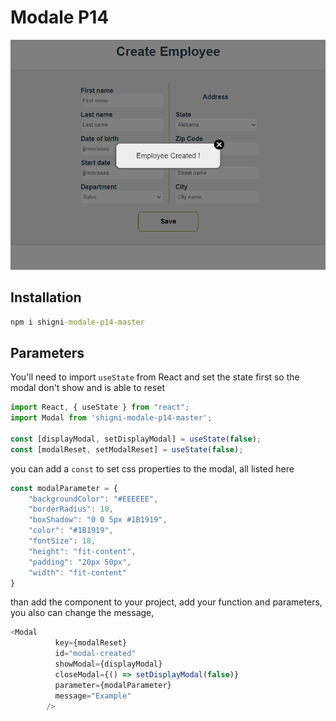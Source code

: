 # Modale P14
![Modal Screenshot](https://github.com/Shigni/Images/blob/main/Modale%20P14.png)

## Installation
```cmd
npm i shigni-modale-p14-master
```

## Parameters
You'll need to import `useState` from React and set the state first so the modal don't show and is able to reset
```javascript
import React, { useState } from "react";
import Modal from 'shigni-modale-p14-master';

const [displayModal, setDisplayModal] = useState(false);
const [modalReset, setModalReset] = useState(false);
```
you can add a `const` to set css properties to the modal, all listed here
```javascript
const modalParameter = {
	"backgroundColor": "#EEEEEE",   
	"borderRadius": 10,
	"boxShadow": "0 0 5px #1B1919",
	"color": "#1B1919",
	"fontSize": 18,
	"height": "fit-content",
	"padding": "20px 50px",
	"width": "fit-content"
}
```
than add the component to your project, add your function and parameters, you also can change the message,

```javascript
<Modal
          key={modalReset}
          id="modal-created"
          showModal={displayModal}
          closeModal={() => setDisplayModal(false)}
          parameter={modalParameter}
          message="Example"
        />
```